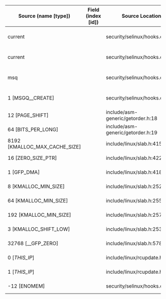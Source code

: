 | Source (name [type])          | Field (index [id]) | Source Location                   | Label at Source             |
| ----------------------------- | ------------------ | --------------------------------- | --------------------------- |
| current                       |                    | security/selinux/hooks.c:218      | subject, dynamic, external  |
| current                       |                    | security/selinux/hooks.c:5157     | subject, dynamic, external  |
| msq                           |                    | security/selinux/hooks.c:5150     | object, dynamic, input      |
| 1 [MSGQ__CREATE]              |                    | security/selinux/hooks.c:5167     | operation, static, mediator |
| 12 [PAGE_SHIFT]               |                    | include/asm-generic/getorder.h:18 | all, static, external       |
| 64 [BITS_PER_LONG]            |                    | include/asm-generic/getorder.h:19 | all, static, external       |
| 8192 [KMALLOC_MAX_CACHE_SIZE] |                    | include/linux/slab.h:415          | all, static, external       |
| 16 [ZERO_SIZE_PTR]            |                    | include/linux/slab.h:422          | all, static, external       |
| 1 [GFP_DMA]                   |                    | include/linux/slab.h:418          | all, static, external       |
| 8 [KMALLOC_MIN_SIZE]          |                    | include/linux/slab.h:252          | all, static, external       |
| 64 [KMALLOC_MIN_SIZE]         |                    | include/linux/slab.h:255          | all, static, external       |
| 192 [KMALLOC_MIN_SIZE]        |                    | include/linux/slab.h:257          | all, static, external       |
| 3 [KMALLOC_SHIFT_LOW]         |                    | include/linux/slab.h:253          | all, static, external       |
| 32768 [__GFP_ZERO]            |                    | include/linux/slab.h:578          | all, static, external       |
| 0 [_THIS_IP_]                 |                    | include/linux/rcupdate.h:418      | all, static, external       |
| 1 [_THIS_IP_]                 |                    | include/linux/rcupdate.h:423      | all, static, external       |
| -12 [ENOMEM]                  |                    | security/selinux/hooks.c:5085     | all, static, external       |